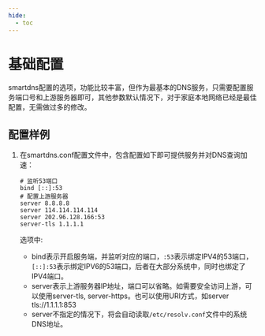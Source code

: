 ```yaml
---
hide:
  - toc
---
```


# 基础配置

smartdns配置的选项，功能比较丰富，但作为最基本的DNS服务，只需要配置服务端口号和上游服务器即可，其他参数默认情况下，对于家庭本地网络已经是最佳配置，无需做过多的修改。

## 配置样例

1. 在smartdns.conf配置文件中，包含配置如下即可提供服务并对DNS查询加速：

    ```shell
    # 监听53端口
    bind [::]:53
    # 配置上游服务器
    server 8.8.8.8
    server 114.114.114.114
    server 202.96.128.166:53
    server-tls 1.1.1.1
    ```

    选项中:

    * bind表示开启服务端，并监听对应的端口，`:53`表示绑定IPV4的53端口，`[::]:53`表示绑定IPV6的53端口，后者在大部分系统中，同时也绑定了IPV4端口。
    * server表示上游服务器IP地址，端口可以省略。如需要安全访问上游，可以使用server-tls, server-https。也可以使用URI方式，如server tls://1.1.1.1:853
    * server不指定的情况下，将会自动读取`/etc/resolv.conf`文件中的系统DNS地址。
